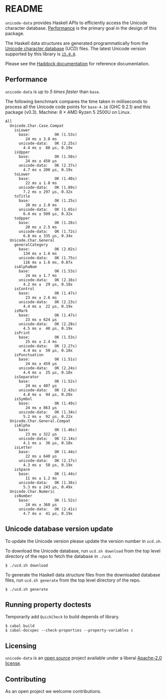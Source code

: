 # README

`unicode-data` provides Haskell APIs to efficiently access the Unicode
character database. [Performance](#performance) is the primary goal in the
design of this package.

The Haskell data structures are generated programmatically from the
[Unicode character database](https://www.unicode.org/ucd/) (UCD) files.
The latest Unicode version supported by this library is
[`15.0.0`](https://www.unicode.org/versions/Unicode15.0.0/).

Please see the
[Haddock documentation](https://hackage.haskell.org/package/unicode-data)
for reference documentation.

## Performance

`unicode-data` is up to _5 times faster_ than `base`.

The following benchmark compares the time taken in milliseconds to process all
the Unicode code points for `base-4.16` (GHC 9.2.1) and this package (v0.3).
Machine: 8 × AMD Ryzen 5 2500U on Linux.

```
All
  Unicode.Char.Case.Compat
    isLower
      base:           OK (1.53s)
         24 ms ± 3.8 ms
      unicode-data:   OK (2.25s)
        4.4 ms ±  88 μs, 0.19x
    isUpper
      base:           OK (1.50s)
         24 ms ± 450 μs
      unicode-data:   OK (2.37s)
        4.7 ms ± 200 μs, 0.19x
    toLower
      base:           OK (1.40s)
         22 ms ± 1.8 ms
      unicode-data:   OK (1.89s)
        7.2 ms ± 297 μs, 0.32x
    toTitle
      base:           OK (1.25s)
         20 ms ± 2.0 ms
      unicode-data:   OK (1.65s)
        6.4 ms ± 509 μs, 0.32x
    toUpper
      base:           OK (1.26s)
         20 ms ± 2.5 ms
      unicode-data:   OK (1.72s)
        6.8 ms ± 335 μs, 0.34x
  Unicode.Char.General
    generalCategory
      base:           OK (2.02s)
        134 ms ± 1.6 ms
      unicode-data:   OK (1.75s)
        116 ms ± 1.6 ms, 0.87x
    isAlphaNum
      base:           OK (1.53s)
         24 ms ± 1.7 ms
      unicode-data:   OK (2.16s)
        4.2 ms ±  29 μs, 0.18x
    isControl
      base:           OK (1.47s)
         23 ms ± 2.6 ms
      unicode-data:   OK (2.23s)
        4.4 ms ±  22 μs, 0.19x
    isMark
      base:           OK (1.47s)
         23 ms ± 624 μs
      unicode-data:   OK (2.28s)
        4.5 ms ±  48 μs, 0.19x
    isPrint
      base:           OK (1.53s)
         25 ms ± 2.4 ms
      unicode-data:   OK (2.27s)
        4.4 ms ±  50 μs, 0.18x
    isPunctuation
      base:           OK (1.51s)
         24 ms ± 459 μs
      unicode-data:   OK (2.24s)
        4.4 ms ±  25 μs, 0.18x
    isSeparator
      base:           OK (1.52s)
         24 ms ± 407 μs
      unicode-data:   OK (2.43s)
        4.8 ms ±  94 μs, 0.20x
    isSymbol
      base:           OK (1.49s)
         24 ms ± 863 μs
      unicode-data:   OK (1.34s)
        5.2 ms ±  92 μs, 0.22x
  Unicode.Char.General.Compat
    isAlpha
      base:           OK (1.46s)
         23 ms ± 322 μs
      unicode-data:   OK (2.14s)
        4.1 ms ±  36 μs, 0.18x
    isLetter
      base:           OK (1.44s)
         22 ms ± 640 μs
      unicode-data:   OK (2.17s)
        4.3 ms ±  58 μs, 0.19x
    isSpace
      base:           OK (1.44s)
         11 ms ± 1.2 ms
      unicode-data:   OK (1.36s)
        5.3 ms ± 243 μs, 0.49x
  Unicode.Char.Numeric
    isNumber
      base:           OK (1.52s)
         24 ms ± 368 μs
      unicode-data:   OK (2.41s)
        4.7 ms ±  41 μs, 0.19x
```

## Unicode database version update

To update the Unicode version please update the version number in
`ucd.sh`.

To download the Unicode database, run `ucd.sh download` from the top
level directory of the repo to fetch the database in `./ucd`.

```
$ ./ucd.sh download
```

To generate the Haskell data structure files from the downloaded database
files, run `ucd.sh generate` from the top level directory of the repo.

```
$ ./ucd.sh generate
```

## Running property doctests

Temporarily add `QuickCheck` to build depends of library.

```
$ cabal build
$ cabal-docspec --check-properties --property-variables c
```

## Licensing

`unicode-data` is an [open source](https://github.com/composewell/unicode-data)
project available under a liberal [Apache-2.0 license](LICENSE).

## Contributing

As an open project we welcome contributions.

